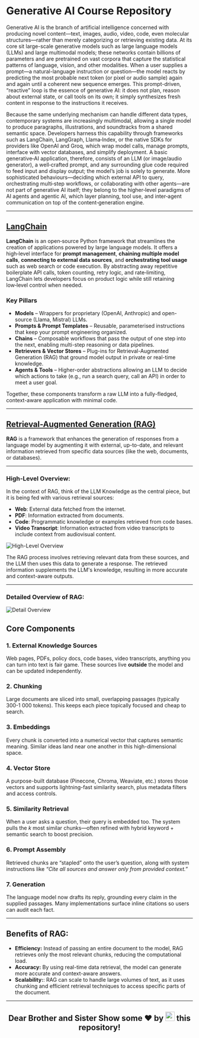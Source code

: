# Generative AI Course Repository

Generative AI is the branch of artificial intelligence concerned with producing novel content—text, images, audio, video, code, even molecular structures—rather than merely categorizing or retrieving existing data. At its core sit large-scale generative models such as large language models (LLMs) and large multimodal models; these networks contain billions of parameters and are pretrained on vast corpora that capture the statistical patterns of language, vision, and other modalities. When a user supplies a prompt—a natural-language instruction or question—the model reacts by predicting the most probable next token (or pixel or audio sample) again and again until a coherent new sequence emerges. This prompt-driven, “reactive” loop is the essence of generative AI: it does not plan, reason about external state, or call tools on its own; it simply synthesizes fresh content in response to the instructions it receives.

Because the same underlying mechanism can handle different data types, contemporary systems are increasingly multimodal, allowing a single model to produce paragraphs, illustrations, and soundtracks from a shared semantic space. Developers harness this capability through frameworks such as LangChain, LangGraph, Llama‑Index, or the native SDKs for providers like OpenAI and Groq, which wrap model calls, manage prompts, interface with vector databases, and simplify deployment. A basic generative‑AI application, therefore, consists of an LLM (or image/audio generator), a well‑crafted prompt, and any surrounding glue code required to feed input and display output; the model’s job is solely to generate. More sophisticated behaviours—deciding which external API to query, orchestrating multi‑step workflows, or collaborating with other agents—are not part of generative AI itself; they belong to the higher‑level paradigms of AI agents and agentic AI, which layer planning, tool use, and inter‑agent communication on top of the content‑generation engine.

---

## [LangChain](https://github.com/MuhammadAhsaanAbbasi/generative-ai/tree/main/01_langchain)

**LangChain** is an open‑source Python framework that streamlines the creation of applications powered by large language models. It offers a high‑level interface for **prompt management**, **chaining multiple model calls**, **connecting to external data sources**, and **orchestrating tool usage** such as web search or code execution. By abstracting away repetitive boilerplate API calls, token counting, retry logic, and rate‑limiting, LangChain lets developers focus on product logic while still retaining low‑level control when needed.

### Key Pillars

- **Models** – Wrappers for proprietary (OpenAI, Anthropic) and open-source (Llama, Mistral) LLMs.  
- **Prompts & Prompt Templates** – Reusable, parameterised instructions that keep your prompt engineering organized.  
- **Chains** – Composable workflows that pass the output of one step into the next, enabling multi-step reasoning or data pipelines.  
- **Retrievers & Vector Stores** – Plug-ins for Retrieval-Augmented Generation (RAG) that ground model output in private or real-time knowledge.  
- **Agents & Tools** – Higher-order abstractions allowing an LLM to decide which actions to take (e.g., run a search query, call an API) in order to meet a user goal.  

Together, these components transform a raw LLM into a fully-fledged, context-aware application with minimal code.

---

## [Retrieval-Augmented Generation (RAG)](https://github.com/MuhammadAhsaanAbbasi/generative-ai/tree/main/02_RAG)

**RAG** is a framework that enhances the generation of responses from a language model by augmenting it with external, up-to-date, and relevant information retrieved from specific data sources (like the web, documents, or databases).

<hr />

### High-Level Overview:

In the context of RAG, think of the LLM Knowledge as the central piece, but it is being fed with various retrieval sources:

- **Web**: External data fetched from the internet.
- **PDF**: Information extracted from documents.
- **Code**: Programmatic knowledge or examples retrieved from code bases.
- **Video Transcript**: Information extracted from video transcripts to include context from audiovisual content.

![High-Level Overview](https://myapplication-logos.s3.ap-south-1.amazonaws.com/HighLevel+Overveiw+RAG.jpg)

The RAG process involves retrieving relevant data from these sources, and the LLM then uses this data to generate a response. The retrieved information supplements the LLM's knowledge, resulting in more accurate and context-aware outputs.

---

### Detailed Overview of RAG:

![Detail Overview](https://myapplication-logos.s3.ap-south-1.amazonaws.com/Detailed+Overview+RAG.jpg)

## Core Components

### 1. External Knowledge Sources

Web pages, PDFs, policy docs, code bases, video transcripts, anything you can turn into text is fair game.  These sources live **outside** the model and can be updated independently.

### 2. Chunking

Large documents are sliced into small, overlapping passages (typically 300-1 000 tokens).  This keeps each piece topically focused and cheap to search.

### 3. Embeddings

Every chunk is converted into a numerical vector that captures semantic meaning.  Similar ideas land near one another in this high-dimensional space.

### 4. Vector Store

A purpose-built database (Pinecone, Chroma, Weaviate, etc.) stores those vectors and supports lightning-fast similarity search, plus metadata filters and access controls.

### 5. Similarity Retrieval

When a user asks a question, their query is embedded too.  The system pulls the *k* most similar chunks—often refined with hybrid keyword + semantic search to boost precision.

### 6. Prompt Assembly

Retrieved chunks are “stapled” onto the user’s question, along with system instructions like *“Cite all sources and answer only from provided context.”*

### 7. Generation

The language model now drafts its reply, grounding every claim in the supplied passages.  Many implementations surface inline citations so users can audit each fact.

<hr />

## Benefits of RAG:

- **Efficiency:** Instead of passing an entire document to the model, RAG retrieves only the most relevant chunks, reducing the computational load.
- **Accuracy:** By using real-time data retrieval, the model can generate more accurate and context-aware answers.
- **Scalability:**: RAG can scale to handle large volumes of text, as it uses chunking and efficient retrieval techniques to access specific parts of the document.

----

<!-- ## Agents & Tools

**Agents** & **Tools** are two key concepts in LangChain that allow language models to perform actions, interact with external systems, and generate results dynamically.

![Agents & Tools](https://myapplication-logos.s3.ap-south-1.amazonaws.com/Agents+tool.jpg)

### Agents
In LangChain, an Agent is essentially a language model (LLM) that has been provided with a specific prompt to define its behavior. The behavior of an agent is comparable to a state machine, where different actions are performed depending on the agent's state. Each state has its own action, and the agent moves from one state to the next, looping through tasks as defined by the prompt.

#### Agent Process:
- **Action:** The agent takes an action (like answering a question, performing a task, etc.).
- **Observation:** After taking an action, the agent observes the result or feedback from the action.
- **Thought:** Based on its observations, the agent thinks or processes the information.
- **Result:** Finally, the agent produces a result or output based on its thought process.

This cycle repeats, allowing the agent to handle tasks dynamically. Each time, the agent's actions are guided by the prompts you design, which tell it how to behave in different states.

### Tools
Tools in LangChain are interfaces that an agent, chain, or LLM can use to interact with the external world. These tools enable agents to perform actions beyond simple text generation, such as searching the web, executing code, or querying a database.

#### Common Tools:
- **Search Internet:** The agent uses this tool to retrieve information from the web, accessing real-time data to supplement its responses.
- **Execute Code:** With this tool, the agent can run scripts or code to perform computations or other programmatic tasks.
- **Query Database:** This tool allows the agent to access and retrieve information from databases, providing more structured data or facts in its outputs.
By using these tools, the agent can perform more complex tasks and retrieve relevant data from external sources, enhancing its functionality and making it more versatile.

### Conclusion
In summary, *agents* in LangChain are state-driven language models that move through a sequence of actions, observations, and thoughts to produce a result. *Tools* enhance the agent's capabilities by providing interfaces to interact with the external world, enabling it to search for information, run code, or query databases. Together, agents and tools allow you to create highly dynamic, flexible, and intelligent systems capable of complex tasks. -->

<h2 align="center">
Dear Brother and Sister Show some ❤ by <img src="https://imgur.com/o7ncZFp.jpg" height=25px width=25px> this repository!
</h2>